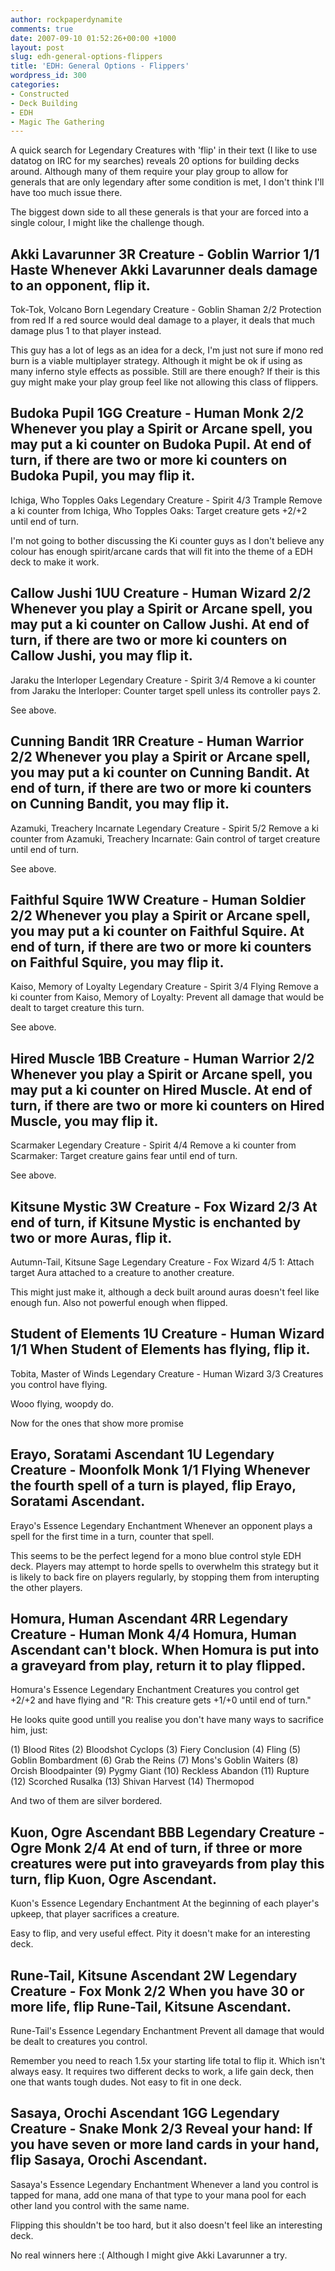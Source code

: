 ```yaml
---
author: rockpaperdynamite
comments: true
date: 2007-09-10 01:52:26+00:00 +1000
layout: post
slug: edh-general-options-flippers
title: 'EDH: General Options - Flippers'
wordpress_id: 300
categories:
- Constructed
- Deck Building
- EDH
- Magic The Gathering
---
```


A quick search for Legendary Creatures with 'flip' in their text (I like to use datatog on IRC for my searches) reveals 20 options for building decks around. Although many of them require your play group to allow for generals that are only legendary after some condition is met, I don't think I'll have too much issue there.

The biggest down side to all these generals is that your are forced into a single colour, I might like the challenge though.<!-- more -->

Akki Lavarunner 3R
Creature - Goblin Warrior
1/1
Haste
Whenever Akki Lavarunner deals damage to an opponent, flip it.
-----
Tok-Tok, Volcano Born
Legendary Creature - Goblin Shaman
2/2
Protection from red
If a red source would deal damage to a player, it deals that much damage plus 1 to that player instead.

This guy has a lot of legs as an idea for a deck, I'm just not sure if mono red burn is a viable multiplayer strategy. Although it might be ok if using as many inferno style effects as possible. Still are there enough? If their is this guy might make your play group feel like not allowing this class of flippers.

Budoka Pupil 1GG
Creature - Human Monk
2/2
Whenever you play a Spirit or Arcane spell, you may put a ki counter on Budoka Pupil.
At end of turn, if there are two or more ki counters on Budoka Pupil, you may flip it.
----
Ichiga, Who Topples Oaks
Legendary Creature - Spirit
4/3
Trample
Remove a ki counter from Ichiga, Who Topples Oaks: Target creature gets +2/+2 until end of turn.

I'm not going to bother discussing the Ki counter guys as I don't believe any colour has enough spirit/arcane cards that will fit into the theme of a EDH deck to make it work.

Callow Jushi 1UU
Creature - Human Wizard
2/2
Whenever you play a Spirit or Arcane spell, you may put a ki counter on Callow Jushi.
At end of turn, if there are two or more ki counters on Callow Jushi, you may flip it.
----
Jaraku the Interloper
Legendary Creature - Spirit
3/4
Remove a ki counter from Jaraku the Interloper: Counter target spell unless its controller pays 2.

See above.

Cunning Bandit 1RR
Creature - Human Warrior
2/2
Whenever you play a Spirit or Arcane spell, you may put a ki counter on Cunning Bandit.
At end of turn, if there are two or more ki counters on Cunning Bandit, you may flip it.
----
Azamuki, Treachery Incarnate
Legendary Creature - Spirit
5/2
Remove a ki counter from Azamuki, Treachery Incarnate: Gain control of target creature until end of turn.

See above.

Faithful Squire 1WW
Creature - Human Soldier
2/2
Whenever you play a Spirit or Arcane spell, you may put a ki counter on Faithful Squire.
At end of turn, if there are two or more ki counters on Faithful Squire, you may flip it.
-----
Kaiso, Memory of Loyalty
Legendary Creature - Spirit
3/4
Flying Remove a ki counter from Kaiso, Memory of Loyalty: Prevent all damage that would be dealt to target creature this turn.

See above.

Hired Muscle 1BB
Creature - Human Warrior
2/2
Whenever you play a Spirit or Arcane spell, you may put a ki counter on Hired Muscle.
At end of turn, if there are two or more ki counters on Hired Muscle, you may flip it.
----
Scarmaker
Legendary Creature - Spirit
4/4
Remove a ki counter from Scarmaker: Target creature gains fear until end of turn.

See above.

Kitsune Mystic 3W
Creature - Fox Wizard
2/3
At end of turn, if Kitsune Mystic is enchanted by two or more Auras, flip it.
-----
Autumn-Tail, Kitsune Sage
Legendary Creature - Fox Wizard
4/5
1: Attach target Aura attached to a creature to another creature.

This might just make it, although a deck built around auras doesn't feel like enough fun. Also not powerful enough when flipped.

Student of Elements 1U
Creature - Human Wizard
1/1
When Student of Elements has flying, flip it.
-----
Tobita, Master of Winds
Legendary Creature - Human Wizard
3/3
Creatures you control have flying.

Wooo flying, woopdy do.

Now for the ones that show more promise

Erayo, Soratami Ascendant 1U
Legendary Creature - Moonfolk Monk
1/1
Flying
Whenever the fourth spell of a turn is played, flip Erayo, Soratami Ascendant.
-----
Erayo's Essence Legendary Enchantment Whenever an opponent plays a spell for the first time in a turn, counter that spell.

This seems to be the perfect legend for a mono blue control style EDH deck. Players may attempt to horde spells to overwhelm this strategy but it is likely to back fire on players regularly, by stopping them from interupting the other players.

Homura, Human Ascendant 4RR
Legendary Creature - Human Monk
4/4
Homura, Human Ascendant can't block.
When Homura is put into a graveyard from play, return it to play flipped.
-----
Homura's Essence Legendary Enchantment Creatures you control get +2/+2 and have flying and "R: This creature gets +1/+0 until end of turn."

He looks quite good untill you realise you don't have many ways to sacrifice him, just:

(1) Blood Rites (2) Bloodshot Cyclops (3) Fiery Conclusion (4) Fling (5) Goblin Bombardment (6) Grab the Reins (7) Mons's Goblin Waiters (8) Orcish Bloodpainter (9) Pygmy Giant (10) Reckless Abandon (11) Rupture (12) Scorched Rusalka (13) Shivan Harvest (14) Thermopod

And two of them are silver bordered.

Kuon, Ogre Ascendant BBB
Legendary Creature - Ogre Monk
2/4
At end of turn, if three or more creatures were put into graveyards from play this turn, flip Kuon, Ogre Ascendant.
-----
Kuon's Essence
Legendary Enchantment
At the beginning of each player's upkeep, that player sacrifices a creature.

Easy to flip, and very useful effect. Pity it doesn't make for an interesting deck.

Rune-Tail, Kitsune Ascendant 2W
Legendary Creature - Fox Monk
2/2
When you have 30 or more life, flip Rune-Tail, Kitsune Ascendant.
-----
Rune-Tail's Essence
Legendary Enchantment
Prevent all damage that would be dealt to creatures you control.

Remember you need to reach 1.5x your starting life total to flip it. Which isn't always easy. It requires two different decks to work, a life gain deck, then one that wants tough dudes. Not easy to fit in one deck.

Sasaya, Orochi Ascendant 1GG
Legendary Creature - Snake Monk
2/3
Reveal your hand: If you have seven or more land cards in your hand, flip Sasaya, Orochi Ascendant.
-----
Sasaya's Essence
Legendary Enchantment
Whenever a land you control is tapped for mana, add one mana of that type to your mana pool for each other land you control with the same name.

Flipping this shouldn't be too hard, but it also doesn't feel like an interesting deck.

No real winners here :( Although I might give Akki Lavarunner a try.
